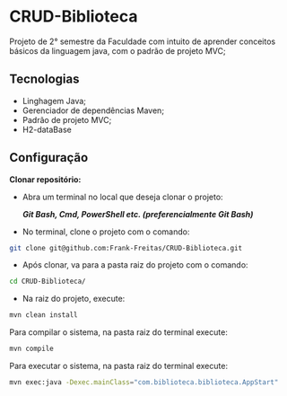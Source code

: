 # CRUD-Biblioteca

Projeto de 2° semestre da Faculdade com intuito de aprender conceitos básicos da linguagem java, com o padrão de projeto MVC;

## Tecnologias 

 - Linghagem Java;
 - Gerenciador de dependências Maven;
 - Padrão de projeto MVC;
 - H2-dataBase

## Configuração

**Clonar repositório:**

- Abra um terminal no local que deseja clonar o projeto:
   
   ***Git Bash, Cmd, PowerShell etc. (preferencialmente Git Bash)***

- No terminal, clone o projeto com o comando:
```bash
git clone git@github.com:Frank-Freitas/CRUD-Biblioteca.git
```

- Após clonar, va para a pasta raiz do projeto com o comando:
```bash
cd CRUD-Biblioteca/
```

- Na raiz do projeto, execute:
```bash
mvn clean install
```

Para compilar o sistema, na pasta raiz do terminal execute:
```bash
mvn compile
```

Para executar o sistema, na pasta raiz do terminal execute:
```bash
mvn exec:java -Dexec.mainClass="com.biblioteca.biblioteca.AppStart"

```


